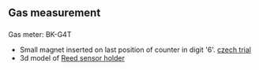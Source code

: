 ## Gas measurement <h3>
Gas meter: BK-G4T 
* Small magnet inserted on last position of counter in digit '6'. [czech trial](http://mujweb.cz/videoservis/sdsmicro.htm)
* 3d model of [Reed sensor holder](https://www.thingiverse.com/thing:1949041)


